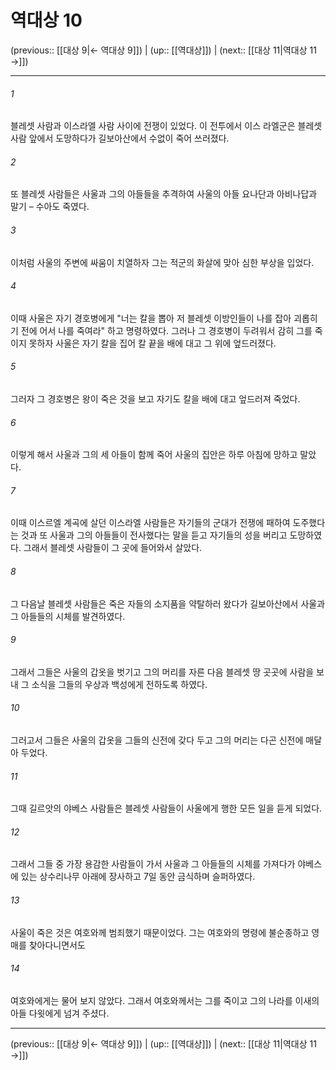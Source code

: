 # 역대상 10

(previous:: [[대상 9|← 역대상 9]]) | (up:: [[역대상]]) | (next:: [[대상 11|역대상 11 →]])

***




###### 1 

블레셋 사람과 이스라엘 사람 사이에 전쟁이 있었다. 이 전투에서 이스 라엘군은 블레셋 사람 앞에서 도망하다가 길보아산에서 수없이 죽어 쓰러졌다. 



###### 2 

또 블레셋 사람들은 사울과 그의 아들들을 추격하여 사울의 아들 요나단과 아비나답과 말기 – 수아도 죽였다. 



###### 3 

이처럼 사울의 주변에 싸움이 치열하자 그는 적군의 화살에 맞아 심한 부상을 입었다. 



###### 4 

이때 사울은 자기 경호병에게 "너는 칼을 뽑아 저 블레셋 이방인들이 나를 잡아 괴롭히기 전에 어서 나를 죽여라" 하고 명령하였다. 그러나 그 경호병이 두려워서 감히 그를 죽이지 못하자 사울은 자기 칼을 집어 칼 끝을 배에 대고 그 위에 엎드러졌다. 



###### 5 

그러자 그 경호병은 왕이 죽은 것을 보고 자기도 칼을 배에 대고 엎드러져 죽었다. 



###### 6 

이렇게 해서 사울과 그의 세 아들이 함께 죽어 사울의 집안은 하루 아침에 망하고 말았다. 



###### 7 

이때 이스르엘 계곡에 살던 이스라엘 사람들은 자기들의 군대가 전쟁에 패하여 도주했다는 것과 또 사울과 그의 아들들이 전사했다는 말을 듣고 자기들의 성을 버리고 도망하였다. 그래서 블레셋 사람들이 그 곳에 들어와서 살았다. 



###### 8 

그 다음날 블레셋 사람들은 죽은 자들의 소지품을 약탈하러 왔다가 길보아산에서 사울과 그 아들들의 시체를 발견하였다. 



###### 9 

그래서 그들은 사울의 갑옷을 벗기고 그의 머리를 자른 다음 블레셋 땅 곳곳에 사람을 보내 그 소식을 그들의 우상과 백성에게 전하도록 하였다. 



###### 10 

그러고서 그들은 사울의 갑옷을 그들의 신전에 갖다 두고 그의 머리는 다곤 신전에 매달아 두었다. 



###### 11 

그때 길르앗의 야베스 사람들은 블레셋 사람들이 사울에게 행한 모든 일을 듣게 되었다. 



###### 12 

그래서 그들 중 가장 용감한 사람들이 가서 사울과 그 아들들의 시체를 가져다가 야베스에 있는 상수리나무 아래에 장사하고 7일 동안 금식하며 슬퍼하였다. 



###### 13 

사울이 죽은 것은 여호와께 범죄했기 때문이었다. 그는 여호와의 명령에 불순종하고 영매를 찾아다니면서도 



###### 14 

여호와에게는 물어 보지 않았다. 그래서 여호와께서는 그를 죽이고 그의 나라를 이새의 아들 다윗에게 넘겨 주셨다.

***

(previous:: [[대상 9|← 역대상 9]]) | (up:: [[역대상]]) | (next:: [[대상 11|역대상 11 →]])
